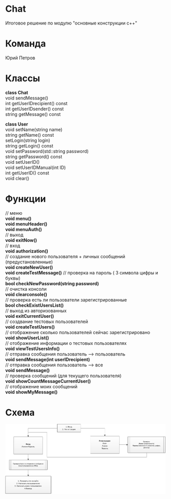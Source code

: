 # Chat
Итоговое решение по модулю "основные конструкции с++"

# Команда
Юрий Петров

# Классы
**class Chat** \
void sendMessage() \
int getUserIDrecipient() const \
int getUserIDsender() const \
string getMessage() const

**class User** \
void setName(string name) \
string getName() const \
setLogin(string login) \
string getLogin() const \
void setPassword(std::string password) \
string getPassword() const \
void setUserID() \
void setUserIDManual(int ID) \
int getUserID() const \
void clear()

# Функции
// меню \
**void menu()** \
**void menuHeader()** \
**void menuAuth()** \
// выход \
**void exitNow()** \
// вход \
**void authorization()** \
// создание нового пользователя + личных сообщений (предустановленные) \
**void createNewUser()** \
**void createTestMessage()**
// проверка на пароль ( 3 символа цифры и буквы) \
**bool checkNewPassword(string password)** \
// очистка консоли \
**void clearconsole()** \
// проверка есть ли пользователи зарегистрированные \
**bool checkExistUsersList()** \
// выход из авторизованных \
**void exitCurrentUser()** \
// создвание тестовых пользователей \
**void createTestUsers()** \
// отображение сколько пользователей сейчас зарегистрировано \
**void showUserList()** \
// отображение информации о тестовых пользователях \
**void viewTestUsersInfo()** \
// отправка сообщения пользователь --> пользователь \
**void sendMessage(int userIDrecipient)** \
// отправка сообщения пользователь --> все \
**void sendMessage()** \
// проверка сообщений (для текущего пользователя) \
**void showCountMessageCurrentUser()** \
// отображение моих сообщений \
**void showMyMessage()**


# Схема 
![alt text](https://github.com/yrkrus/Chat/blob/main/scheme.jpg?raw=true)





